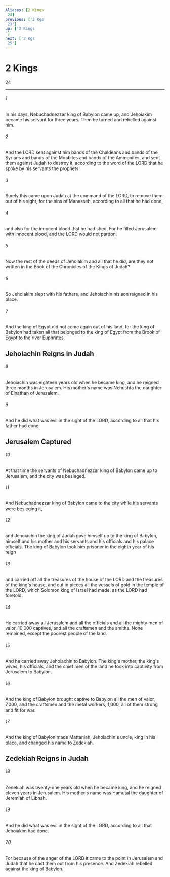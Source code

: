 ```yaml
---
Aliases: [2 Kings 24]
previous: ['2 Kgs 23']
up: ['2 Kings']
next: ['2 Kgs 25']
---
```

# 2 Kings 24

***
 

###### 1 
In his days, Nebuchadnezzar king of Babylon came up, and Jehoiakim became his servant for three years. Then he turned and rebelled against him.  

###### 2 
And the LORD sent against him bands of the Chaldeans and bands of the Syrians and bands of the Moabites and bands of the Ammonites, and sent them against Judah to destroy it, according to the word of the LORD that he spoke by his servants the prophets.  

###### 3 
Surely this came upon Judah at the command of the LORD, to remove them out of his sight, for the sins of Manasseh, according to all that he had done,  

###### 4 
and also for the innocent blood that he had shed. For he filled Jerusalem with innocent blood, and the LORD would not pardon.  

###### 5 
Now the rest of the deeds of Jehoiakim and all that he did, are they not written in the Book of the Chronicles of the Kings of Judah?  

###### 6 
So Jehoiakim slept with his fathers, and Jehoiachin his son reigned in his place.  

###### 7 
And the king of Egypt did not come again out of his land, for the king of Babylon had taken all that belonged to the king of Egypt from the Brook of Egypt to the river Euphrates.  ## Jehoiachin Reigns in Judah  

###### 8 
Jehoiachin was eighteen years old when he became king, and he reigned three months in Jerusalem. His mother's name was Nehushta the daughter of Elnathan of Jerusalem.  

###### 9 
And he did what was evil in the sight of the LORD, according to all that his father had done.  ## Jerusalem Captured  

###### 10 
At that time the servants of Nebuchadnezzar king of Babylon came up to Jerusalem, and the city was besieged.  

###### 11 
And Nebuchadnezzar king of Babylon came to the city while his servants were besieging it,  

###### 12 
and Jehoiachin the king of Judah gave himself up to the king of Babylon, himself and his mother and his servants and his officials and his palace officials. The king of Babylon took him prisoner in the eighth year of his reign  

###### 13 
and carried off all the treasures of the house of the LORD and the treasures of the king's house, and cut in pieces all the vessels of gold in the temple of the LORD, which Solomon king of Israel had made, as the LORD had foretold.  

###### 14 
He carried away all Jerusalem and all the officials and all the mighty men of valor, 10,000 captives, and all the craftsmen and the smiths. None remained, except the poorest people of the land.  

###### 15 
And he carried away Jehoiachin to Babylon. The king's mother, the king's wives, his officials, and the chief men of the land he took into captivity from Jerusalem to Babylon.  

###### 16 
And the king of Babylon brought captive to Babylon all the men of valor, 7,000, and the craftsmen and the metal workers, 1,000, all of them strong and fit for war.  

###### 17 
And the king of Babylon made Mattaniah, Jehoiachin's uncle, king in his place, and changed his name to Zedekiah.  ## Zedekiah Reigns in Judah  

###### 18 
Zedekiah was twenty-one years old when he became king, and he reigned eleven years in Jerusalem. His mother's name was Hamutal the daughter of Jeremiah of Libnah.  

###### 19 
And he did what was evil in the sight of the LORD, according to all that Jehoiakim had done.  

###### 20 
For because of the anger of the LORD it came to the point in Jerusalem and Judah that he cast them out from his presence. And Zedekiah rebelled against the king of Babylon.
